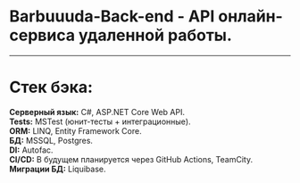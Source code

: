 # Barbuuuda-Back-end - API онлайн-сервиса удаленной работы.
<hr>

# Стек бэка:

**Серверный язык:** C#, ASP.NET Core Web API.<br>
**Tests:** MSTest (юнит-тесты + интеграционные).<br>
**ORM:** LINQ, Entity Framework Core.<br>
**БД:** MSSQL, Postgres.<br>
**DI:** Autofac.<br>
**CI/CD:** В будущем планируется через GitHub Actions, TeamCity.<br>
**Миграции БД:** Liquibase.
